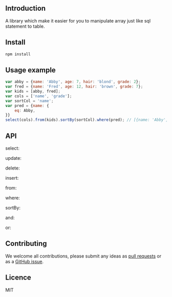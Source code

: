 ## Introduction
A library which make it easier for you to manipulate array just like sql statement to table.


## Install

```bash
npm install
```

## Usage example
```js
var abby = {name: 'Abby', age: 7, hair: 'blond', grade: 2};
var fred = {name: 'Fred', age: 12, hair: 'brown', grade: 7};
var kids = [abby, fred];
var cols = ['name', 'grade'];
var sortCol = 'name';
var pred = {name: {
	eq: Abby,
}}
select(cols).from(kids).sortBy(sortCol).where(pred); // [{name: 'Abby', age: 7}]
```
## API
select:

update:

delete:

insert:

from:

where:

sortBy:

and:

or:

## Contributing

We welcome all contributions, please submit any ideas as [pull requests](https://github.com/azl397985856/CRUD/pulls) or as a [GitHub issue](https://github.com/azl397985856/CRUD/issues).
## Licence
MIT
